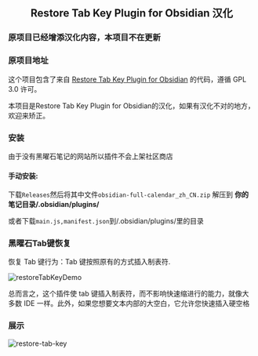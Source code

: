 <center><h2>Restore Tab Key Plugin for Obsidian 汉化</h2></center>

### 原项目已经增添汉化内容，本项目不在更新

### 原项目地址

这个项目包含了来自 [Restore Tab Key Plugin for Obsidian](https://github.com/jrymk/restore-tab-key) 的代码，遵循 GPL 3.0 许可。

本项目是Restore Tab Key Plugin for Obsidian的汉化，如果有汉化不对的地方，欢迎来矫正。

### 安装

由于没有黑曜石笔记的网站所以插件不会上架社区商店

#### 手动安装:

下载`Releases`然后将其中文件`obsidian-full-calendar_zh_CN.zip` 解压到 **你的笔记目录/.obsidian/plugins/**

或者下载`main.js,manifest.json`到/.obsidian/plugins/里的目录

### 黑曜石Tab键恢复

恢复 Tab 键行为：Tab 键按照原有的方式插入制表符.

![restoreTabKeyDemo](https://user-images.githubusercontent.com/39593345/220376206-de457056-2a52-48f9-ad57-e69fa42b909a.gif)

总而言之，这个插件使 tab 键插入制表符，而不影响快速缩进行的能力，就像大多数 IDE 一样。此外，如果您想要文本内部的大空白，它允许您快速插入硬空格

### 展示

![restore-tab-key](https://github.com/ACodeHX/restore-tab-key-zh-CN/assets/127362983/2b0696c9-2dd5-4c3b-a99a-be4d034b6fa5)
